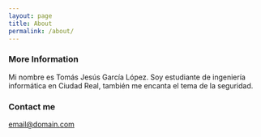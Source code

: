 ```yaml
---
layout: page
title: About
permalink: /about/
---
```


### More Information

Mi nombre es Tomás Jesús García López. Soy estudiante de ingeniería informática en Ciudad Real, también me encanta el tema de la seguridad.

### Contact me

[email@domain.com](mailto:tomi.carrion@gmail.com)
